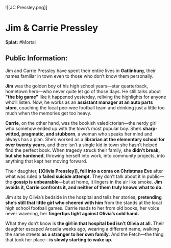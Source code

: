 ![[JC Pressley.png]]
# **Jim & Carrie Pressley**  
**Splat:** #Mortal   

## **Public Information:**  
Jim and Carrie Pressley have spent their entire lives in **Gatlinburg**, their names familiar in town even to those who don’t know them personally. 

**Jim** was the golden boy of his high school years—star quarterback, hometown hero—who never quite let go of those days. He still talks about **"the big game"** like it happened yesterday, reliving the highlights for anyone who’ll listen. Now, he works as an **assistant manager at an auto parts store**, coaching the local pee-wee football team and drinking just a little too much when the memories get too heavy.  

**Carrie**, on the other hand, was the bookish valedictorian—the nerdy girl who somehow ended up with the town’s most popular boy. She’s **sharp-witted, pragmatic, and stubborn**, a woman who speaks her mind and always has a plan. She’s worked as a **librarian at the elementary school for over twenty years**, and there isn’t a single kid in town she hasn’t helped find the perfect book. When tragedy struck their family, she **didn’t break, but she hardened**, throwing herself into work, into community projects, into anything that kept her moving forward.  

Their daughter, **[[Olivia Pressley]], fell into a coma on Christmas Eve** after what was ruled a **failed suicide attempt.** They don’t talk about it in public—the **gossip is unbearable**—but at home, it lingers in the air like smoke. **Jim avoids it, Carrie confronts it, and neither of them truly knows what to do.**  

Jim sits by Olivia’s bedside in the hospital and tells her stories, **pretending she’s still that little girl who cheered with him** from the stands at the local high school football games. Carrie reads to her from old books, her voice never wavering, her **fingertips tight against Olivia’s cold hand.**  

What they don’t know is **the girl in that hospital bed isn’t Olivia at all.** Their daughter escaped Arcadia weeks ago, wearing a different name, walking the same streets **as a stranger to her own family.** And the Fetch—the thing that took her place—**is slowly starting to wake up.**